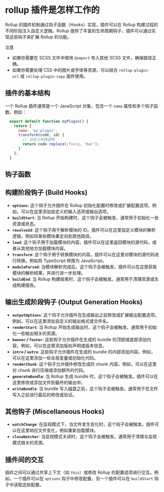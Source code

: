 # rollup 插件是怎样工作的

Rollup 的插件机制通过钩子函数（Hooks）实现，插件可以在 Rollup 构建过程的不同阶段注入自定义逻辑。Rollup 提供了丰富的生命周期钩子，插件可以通过实现这些钩子来扩展 Rollup 的功能。

注意

*   如果你需要在 SCSS 文件中使用 `@import` 导入其他 SCSS 文件，确保路径正确。
*   如果你需要处理 CSS 中的图片或字体等资源，可以结合 `rollup-plugin-url` 或 `rollup-plugin-copy` 插件使用。
## 插件的基本结构

一个 Rollup 插件通常是一个 JavaScript 对象，包含一个 `name` 属性和多个钩子函数。例如：

  ```javascript
    export default function myPlugin() {
      return {
        name: 'my-plugin',
        transform(code, id) {
          // 自定义转换逻辑
          return code.replace(/foo/g, 'bar');
        }
      };
    }
  ```

## 钩子函数

## 构建阶段钩子 (Build Hooks)

*   **`options`**: 这个钩子允许插件在 Rollup 初始化配置时修改或扩展配置选项。例如，可以在这里添加自定义的输入选项或输出选项。
*   **`buildStart`**: 当 Rollup 开始构建时，这个钩子会被触发。通常用于初始化一些资源或状态。
*   **`resolveId`**: 这个钩子用于解析模块的 ID。插件可以在这里自定义模块的解析逻辑，例如将某些模块重定向到其他路径。
*   **`load`**: 这个钩子用于加载模块的内容。插件可以在这里返回模块的源代码，或者从其他地方加载模块内容。
*   **`transform`**: 这个钩子用于转换模块的内容。插件可以在这里对模块的源代码进行转换，例如将 TypeScript 转换为 JavaScript。
*   **`moduleParsed`**: 当模块解析完成后，这个钩子会被触发。插件可以在这里获取模块的解析结果，并进行进一步处理。
*   **`buildEnd`**: 当 Rollup 构建结束时，这个钩子会被触发。通常用于清理资源或生成构建报告。

## 输出生成阶段钩子 (Output Generation Hooks)

*   **`outputOptions`**: 这个钩子允许插件在生成输出之前修改或扩展输出配置选项。例如，可以在这里添加自定义的输出格式或文件名。
*   **`renderStart`**: 当 Rollup 开始生成输出时，这个钩子会被触发。通常用于初始化一些输出相关的资源。
*   **`banner` / `footer`**: 这些钩子允许插件在生成的 bundle 的顶部或底部添加内容。例如，可以在这里添加版权声明或版本信息。
*   **`intro` / `outro`**: 这些钩子允许插件在生成的 bundle 的内部添加内容。例如，可以在这里添加一些全局变量或初始化代码。
*   **`renderChunk`**: 这个钩子允许插件修改生成的 chunk 内容。例如，可以在这里对 chunk 进行压缩或添加额外的代码。
*   **`generateBundle`**: 当 Rollup 生成 bundle 时，这个钩子会被触发。插件可以在这里修改或添加文件到最终的输出中。
*   **`writeBundle`**: 当 bundle 写入磁盘之前，这个钩子会被触发。通常用于在文件写入之前进行最后的修改或验证。

## 其他钩子 (Miscellaneous Hooks)

*   **`watchChange`**: 在监视模式下，当文件发生变化时，这个钩子会被触发。插件可以在这里响应文件变化，例如重新加载模块。
*   **`closeWatcher`**: 当监视模式关闭时，这个钩子会被触发。通常用于清理与监视模式相关的资源。

## 插件间的交互

插件之间可以通过共享上下文（如 `this`）或修改 Rollup 的配置选项进行交互。例如，一个插件可以在 `options` 钩子中修改配置，另一个插件可以在 `buildStart` 钩子中读取这些配置。
